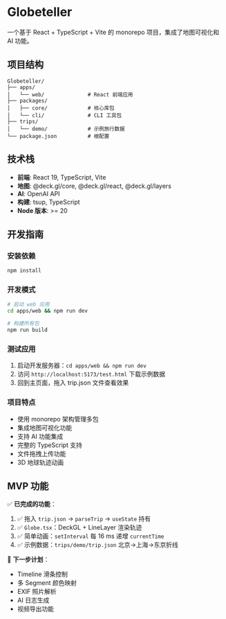 # Globeteller

一个基于 React + TypeScript + Vite 的 monorepo 项目，集成了地图可视化和 AI 功能。

## 项目结构

```
Globeteller/
├── apps/
│   └── web/              # React 前端应用
├── packages/
│   ├── core/             # 核心库包
│   └── cli/              # CLI 工具包
├── trips/
│   └── demo/             # 示例旅行数据
└── package.json          # 根配置
```

## 技术栈

- **前端**: React 19, TypeScript, Vite
- **地图**: @deck.gl/core, @deck.gl/react, @deck.gl/layers
- **AI**: OpenAI API
- **构建**: tsup, TypeScript
- **Node 版本**: >= 20

## 开发指南

### 安装依赖
```bash
npm install
```

### 开发模式
```bash
# 启动 web 应用
cd apps/web && npm run dev

# 构建所有包
npm run build
```

### 测试应用
1. 启动开发服务器：`cd apps/web && npm run dev`
2. 访问 `http://localhost:5173/test.html` 下载示例数据
3. 回到主页面，拖入 trip.json 文件查看效果

### 项目特点
- 使用 monorepo 架构管理多包
- 集成地图可视化功能
- 支持 AI 功能集成
- 完整的 TypeScript 支持
- 文件拖拽上传功能
- 3D 地球轨迹动画

## MVP 功能

✅ **已完成的功能**：
1. ✅ 拖入 `trip.json` → `parseTrip` → `useState` 持有
2. ✅ `Globe.tsx`：DeckGL + LineLayer 渲染轨迹
3. ✅ 简单动画：`setInterval` 每 16 ms 递增 `currentTime`
4. ✅ 示例数据：`trips/demo/trip.json` 北京→上海→东京折线

🎯 **下一步计划**：
- Timeline 滑条控制
- 多 Segment 颜色映射
- EXIF 照片解析
- AI 日志生成
- 视频导出功能 